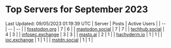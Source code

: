 # Top Servers for September 2023
Last Updated: 09/05/2023 01:19:39 UTC
| Server | Posts | Active Users |
| -- | -- | -- |
| [fosstodon.org](https://fosstodon.org/tags/PowerShell) | 7 | 6 |
| [mastodon.social](https://mastodon.social/tags/PowerShell) | 7 | 7 |
| [techhub.social](https://techhub.social/tags/PowerShell) | 4 | 3 |
| [infosec.exchange](https://infosec.exchange/tags/PowerShell) | 3 | 3 |
| [masto.ai](https://masto.ai/tags/PowerShell) | 2 | 1 |
| [hachyderm.io](https://hachyderm.io/tags/PowerShell) | 1 | 1 |
| [ioc.exchange](https://ioc.exchange/tags/PowerShell) | 1 | 1 |
| [mstdn.social](https://mstdn.social/tags/PowerShell) | 1 | 1 |
